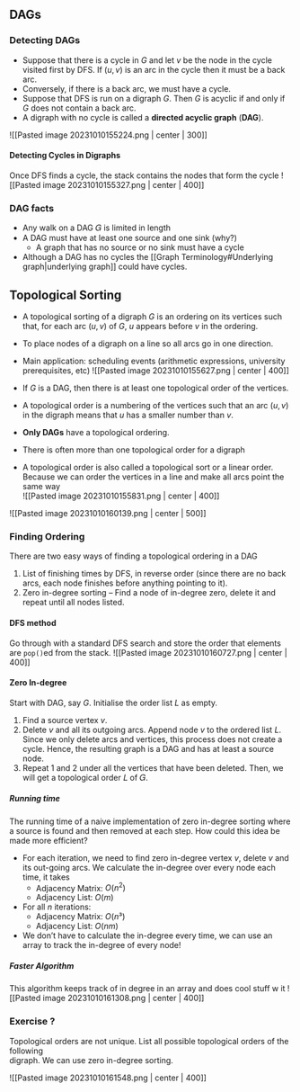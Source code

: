## DAGs
### Detecting DAGs 
- Suppose that there is a cycle in $G$ and let $v$ be the node in the cycle visited first by DFS. If $(u, v)$ is an arc in the cycle then it must be a back arc.  
- Conversely, if there is a back arc, we must have a cycle.  
- Suppose that DFS is run on a digraph $G$. Then $G$ is acyclic if and only if $G$ does not contain a back arc.  
- A digraph with no cycle is called a **directed acyclic graph** (**DAG**).

![[Pasted image 20231010155224.png | center | 300]]
#### Detecting Cycles in Digraphs
Once DFS finds a cycle, the stack contains the nodes that form the cycle
![[Pasted image 20231010155327.png | center | 400]]
### DAG facts
- Any walk on a DAG 𝐺 is limited in length  
- A DAG must have at least one source and one sink (why?)  
	- A graph that has no source or no sink must have a cycle  
- Although a DAG has no cycles the [[Graph Terminology#Underlying graph|underlying graph]] could have cycles.  


## Topological Sorting
- A topological sorting of a digraph $G$ is an ordering on its vertices such that, for each arc $(u, v)$ of $G$, $u$ appears before $v$ in the ordering.  
- To place nodes of a digraph on a line so all arcs go in one direction.  
-  Main application: scheduling events (arithmetic expressions, university prerequisites, etc)
![[Pasted image 20231010155627.png | center | 400]]
- If $G$ is a DAG, then there is at least one topological order of the vertices.  
- A topological order is a numbering of the vertices such that an arc $(u, v)$ in the digraph  means that $u$ has a smaller number than $v$.  
- **Only DAGs** have a topological ordering.  


- There is often more than one topological order for a digraph 
- A topological order is also called a topological sort or a linear order. Because we can order the vertices in a line and make all arcs point the same way  
![[Pasted image 20231010155831.png | center | 400]]

![[Pasted image 20231010160139.png | center | 500]]

### Finding Ordering 
There are two easy ways of finding a topological ordering in a DAG
1. List of finishing times by DFS, in reverse order (since there are no back arcs, each node finishes before anything pointing to it).  
2. Zero in-degree sorting – Find a node of in-degree zero, delete it and repeat until all nodes listed.  

#### DFS method
Go through with a standard DFS search and store the order that elements are `pop()`ed from the stack. 
![[Pasted image 20231010160727.png  | center | 400]]

#### Zero In-degree
Start with DAG, say $G$. Initialise the order list $L$ as empty.  

1. Find a source vertex $v$.  
2. Delete $v$ and all its outgoing arcs. Append node $v$ to the ordered list $L$. Since we only delete arcs and vertices, this process does not create a cycle. Hence, the resulting graph is a DAG and has at least a source node.  
3. Repeat 1 and 2 under all the vertices that have been deleted. Then, we will get a  topological order 𝐿 of 𝐺.

##### Running time
The running time of a naive implementation of zero in-degree sorting where a source is found and then removed at each step. How could this idea be made more efficient? 

- For each iteration, we need to find zero in-degree vertex $v$, delete $v$ and its out-going arcs. We calculate the in-degree over every node each time, it takes
	- Adjacency Matrix: $O(n^2)$
	- Adjacency List: $O(m)$  
- For all $n$ iterations:  
	- Adjacency Matrix: $O(n³)$
	- Adjacency List: $O(nm)$
- We don’t have to calculate the in-degree every time, we can use an array to track the  in-degree of every node!  

##### Faster Algorithm
This algorithm keeps track of in degree in an array and does cool stuff w it
![[Pasted image 20231010161308.png | center | 400]]

### Exercise ?
Topological orders are not unique. List all possible topological orders of the following  
digraph. We can use zero in-degree sorting.

![[Pasted image 20231010161548.png | center | 400]]